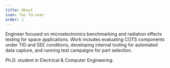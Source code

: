 ```yaml
---
title: About
icon: fas fa-user
order: 1
---
```


Engineer focused on microelectronics benchmarking and radiation effects testing for space applications.
Work includes evaluating COTS components under TID and SEE conditions, developing internal tooling for automated data capture, and running test campaigns for part selection.

Ph.D. student in Electrical & Computer Engineering.

